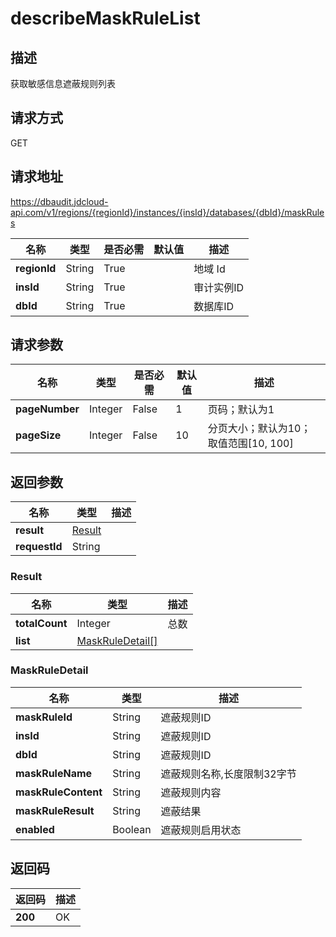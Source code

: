 # describeMaskRuleList


## 描述
获取敏感信息遮蔽规则列表

## 请求方式
GET

## 请求地址
https://dbaudit.jdcloud-api.com/v1/regions/{regionId}/instances/{insId}/databases/{dbId}/maskRules

|名称|类型|是否必需|默认值|描述|
|---|---|---|---|---|
|**regionId**|String|True| |地域 Id|
|**insId**|String|True| |审计实例ID|
|**dbId**|String|True| |数据库ID|

## 请求参数
|名称|类型|是否必需|默认值|描述|
|---|---|---|---|---|
|**pageNumber**|Integer|False|1|页码；默认为1|
|**pageSize**|Integer|False|10|分页大小；默认为10；取值范围[10, 100]|


## 返回参数
|名称|类型|描述|
|---|---|---|
|**result**|[Result](describemaskrulelist#result)| |
|**requestId**|String| |

### <div id="result">Result</div>
|名称|类型|描述|
|---|---|---|
|**totalCount**|Integer|总数|
|**list**|[MaskRuleDetail[]](describemaskrulelist#maskruledetail)| |
### <div id="maskruledetail">MaskRuleDetail</div>
|名称|类型|描述|
|---|---|---|
|**maskRuleId**|String|遮蔽规则ID|
|**insId**|String|遮蔽规则ID|
|**dbId**|String|遮蔽规则ID|
|**maskRuleName**|String|遮蔽规则名称,长度限制32字节|
|**maskRuleContent**|String|遮蔽规则内容|
|**maskRuleResult**|String|遮蔽结果|
|**enabled**|Boolean|遮蔽规则启用状态|

## 返回码
|返回码|描述|
|---|---|
|**200**|OK|
